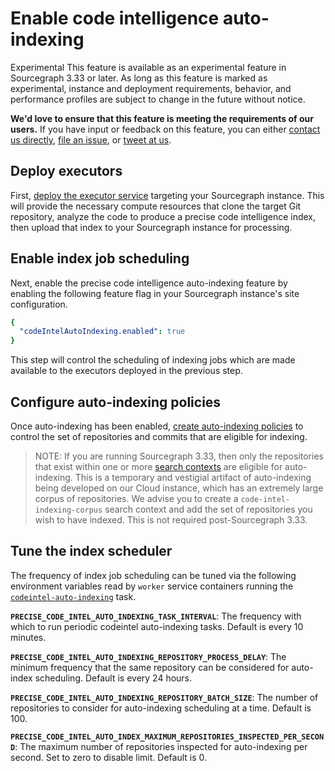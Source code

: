 # Enable code intelligence auto-indexing

<aside class="experimental">
<p><span class="badge badge-experimental">Experimental</span> This feature is available as an experimental feature in Sourcegraph 3.33 or later. As long as this feature is marked as experimental, instance and deployment requirements, behavior, and performance profiles are subject to change in the future without notice.</p>

<p><b>We'd love to ensure that this feature is meeting the requirements of our users.</b> If you have input or feedback on this feature, you can either <a href="https://about.sourcegraph.com/contact">contact us directly</a>, <a href="https://github.com/sourcegraph/sourcegraph">file an issue</a>, or <a href="https://twitter.com/sourcegraph">tweet at us</a>.</p>
</aside>

## Deploy executors

First, [deploy the executor service](../../../../admin/deploy_executors) targeting your Sourcegraph instance. This will provide the necessary compute resources that clone the target Git repository, analyze the code to produce a precise code intelligence index, then upload that index to your Sourcegraph instance for processing.

## Enable index job scheduling

Next, enable the precise code intelligence auto-indexing feature by enabling the following feature flag in your Sourcegraph instance's site configuration.

```yaml
{
  "codeIntelAutoIndexing.enabled": true
}
```

This step will control the scheduling of indexing jobs which are made available to the executors deployed in the previous step.

## Configure auto-indexing policies

Once auto-indexing has been enabled, [create auto-indexing policies](configure_auto_indexing) to control the set of repositories and commits that are eligible for indexing.

> NOTE: If you are running Sourcegraph 3.33, then only the repositories that exist within one or more [search contexts](../../../../code_search/how-to/search_contexts) are eligible for auto-indexing. This is a temporary and vestigial artifact of auto-indexing being developed on our Cloud instance, which has an extremely large corpus of repositories. We advise you to create a `code-intel-indexing-corpus` search context and add the set of repositories you wish to have indexed. This is not required post-Sourcegraph 3.33.

## Tune the index scheduler

The frequency of index job scheduling can be tuned via the following environment variables read by `worker` service containers running the [`codeintel-auto-indexing`](../../../admin/workers#codeintel-auto-indexing) task.

**`PRECISE_CODE_INTEL_AUTO_INDEXING_TASK_INTERVAL`**: The frequency with which to run periodic codeintel auto-indexing tasks. Default is every 10 minutes.

**`PRECISE_CODE_INTEL_AUTO_INDEXING_REPOSITORY_PROCESS_DELAY`**: The minimum frequency that the same repository can be considered for auto-index scheduling. Default is every 24 hours.

**`PRECISE_CODE_INTEL_AUTO_INDEXING_REPOSITORY_BATCH_SIZE`**: The number of repositories to consider for auto-indexing scheduling at a time. Default is 100.

**`PRECISE_CODE_INTEL_AUTO_INDEX_MAXIMUM_REPOSITORIES_INSPECTED_PER_SECOND`**: The maximum number of repositories inspected for auto-indexing per second. Set to zero to disable limit. Default is 0.
